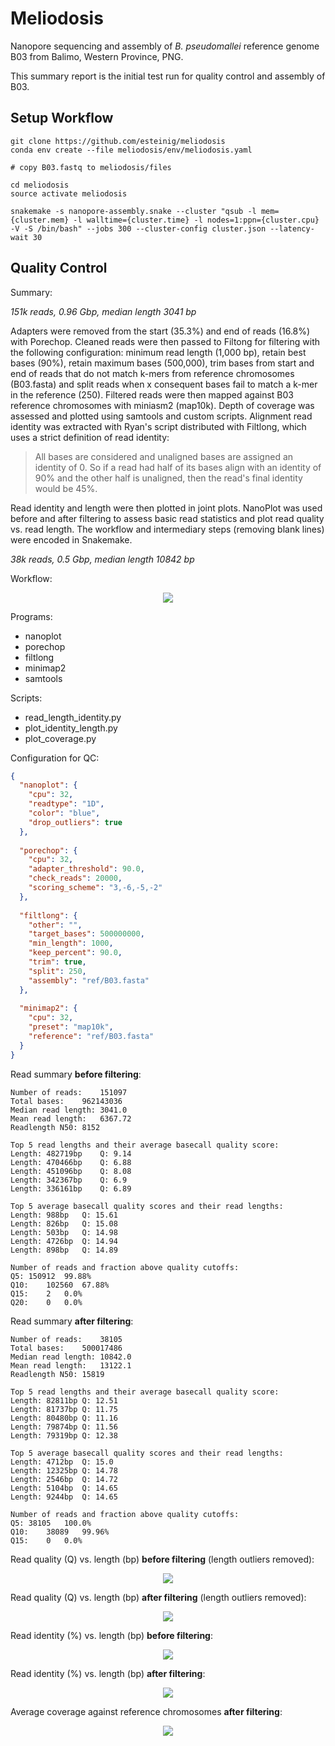 # Meliodosis

Nanopore sequencing and assembly of *B. pseudomallei* reference genome B03 from Balimo, Western Province, PNG.

This summary report is the initial test run for quality control and assembly of B03.

## Setup Workflow

```
git clone https://github.com/esteinig/meliodosis
conda env create --file meliodosis/env/meliodosis.yaml

# copy B03.fastq to meliodosis/files

cd meliodosis
source activate meliodosis

snakemake -s nanopore-assembly.snake --cluster "qsub -l mem={cluster.mem} -l walltime={cluster.time} -l nodes=1:ppn={cluster.cpu} -V -S /bin/bash" --jobs 300 --cluster-config cluster.json --latency-wait 30

```

## Quality Control

Summary:

*151k reads, 0.96 Gbp, median length 3041 bp*

Adapters were removed from the start (35.3%) and end of reads (16.8%) with Porechop. Cleaned reads were then passed to Filtong for filtering with the following configuration: minimum read length (1,000 bp), retain best bases (90%), retain maximum bases (500,000), trim bases from start and end of reads that do not match k-mers from reference chromosomes (B03.fasta) and split reads when x consequent bases fail to match a k-mer in the reference (250). Filtered reads were then mapped against B03 reference chromosomes with miniasm2 (map10k). Depth of coverage was assessed and plotted using samtools and custom scripts. Alignment read identity was extracted with Ryan's script distributed with Filtlong, which uses a strict definition of read identity:

> All bases are considered and unaligned bases are assigned an identity of 0. So if a read had half of its bases align with an identity of 90% and the other half is unaligned, then the read's final identity would be 45%.

Read identity and length were then plotted in joint plots. NanoPlot was used before and after filtering to assess basic read statistics and plot read quality vs. read length. The workflow and intermediary steps (removing blank lines) were encoded in Snakemake.

*38k reads, 0.5 Gbp, median length 10842 bp*

Workflow:

<p align="center">
 <img src="https://github.com/esteinig/meliodosis/blob/master/img/qc.png">
</p>

Programs:

- nanoplot
- porechop
- filtlong
- minimap2
- samtools

Scripts:

- read_length_identity.py
- plot_identity_length.py
- plot_coverage.py

Configuration for QC:

```json
{
  "nanoplot": {
    "cpu": 32,
    "readtype": "1D",
    "color": "blue",
    "drop_outliers": true
  },
  
  "porechop": {
    "cpu": 32,
    "adapter_threshold": 90.0,
    "check_reads": 20000,
    "scoring_scheme": "3,-6,-5,-2"
  },
  
  "filtlong": {
    "other": "",
    "target_bases": 500000000,
    "min_length": 1000,
    "keep_percent": 90.0,
    "trim": true,
    "split": 250,
    "assembly": "ref/B03.fasta"
  },
  
  "minimap2": {
    "cpu": 32,
    "preset": "map10k",
    "reference": "ref/B03.fasta"
  }
}
```

Read summary **before filtering**:

```
Number of reads:	151097
Total bases:	962143036
Median read length:	3041.0
Mean read length:	6367.72
Readlength N50:	8152

Top 5 read lengths and their average basecall quality score:
Length: 482719bp	Q: 9.14
Length: 470466bp	Q: 6.88
Length: 451096bp	Q: 8.08
Length: 342367bp	Q: 6.9
Length: 336161bp	Q: 6.89

Top 5 average basecall quality scores and their read lengths:
Length: 988bp	Q: 15.61
Length: 826bp	Q: 15.08
Length: 503bp	Q: 14.98
Length: 4726bp	Q: 14.94
Length: 898bp	Q: 14.89

Number of reads and fraction above quality cutoffs:
Q5:	150912	99.88%
Q10:	102560	67.88%
Q15:	2	0.0%
Q20:	0	0.0%
```

Read summary **after filtering**:

```
Number of reads:	38105
Total bases:	500017486
Median read length:	10842.0
Mean read length:	13122.1
Readlength N50:	15819

Top 5 read lengths and their average basecall quality score:
Length: 82811bp	Q: 12.51
Length: 81737bp	Q: 11.75
Length: 80480bp	Q: 11.16
Length: 79874bp	Q: 11.56
Length: 79319bp	Q: 12.38

Top 5 average basecall quality scores and their read lengths:
Length: 4712bp	Q: 15.0
Length: 12325bp	Q: 14.78
Length: 2546bp	Q: 14.72
Length: 5104bp	Q: 14.65
Length: 9244bp	Q: 14.65

Number of reads and fraction above quality cutoffs:
Q5:	38105	100.0%
Q10:	38089	99.96%
Q15:	0	0.0%

```

Read quality (Q) vs. length (bp) **before filtering** (length outliers removed):

<p align="center">
 <img src="https://github.com/esteinig/meliodosis/blob/master/img/B03_OutliersRemoved_LengthvsQualityScatterPlot_dot.png">
</p>

Read quality (Q) vs. length (bp) **after filtering** (length outliers removed):

<p align="center">
 <img src="https://github.com/esteinig/meliodosis/blob/master/img/B03_filtered_OutliersRemoved_LengthvsQualityScatterPlot_dot.png">
</p>

Read identity (%) vs. length (bp) **before filtering**:

<p align="center">
 <img src="https://github.com/esteinig/meliodosis/blob/master/img/B03_length_identity_before_filtering.png">
</p>

Read identity (%) vs. length (bp) **after filtering**:

<p align="center">
 <img src="https://github.com/esteinig/meliodosis/blob/master/img/B03_length_identity_after_filtering.png">
</p>

Average coverage against reference chromosomes **after filtering**:

<p align="center">
 <img src="https://github.com/esteinig/meliodosis/blob/master/img/B03_filtered_coverage_mean.png">
</p>
